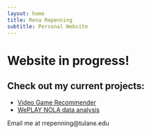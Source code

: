 ```yaml
---
layout: home
title: Rena Repenning
subtitle: Personal Website
---
```


# Website in progress!




## Check out my current projects:
* [Video Game Recommender](https://www.renarepenning.com/VideoGameRecommender/)
* [WePLAY NOLA data analysis](https://www.renarepenning.com/weplaynoladata/)




<footer>
  Email me at rrepenning@tulane.edu
</footer>
  
